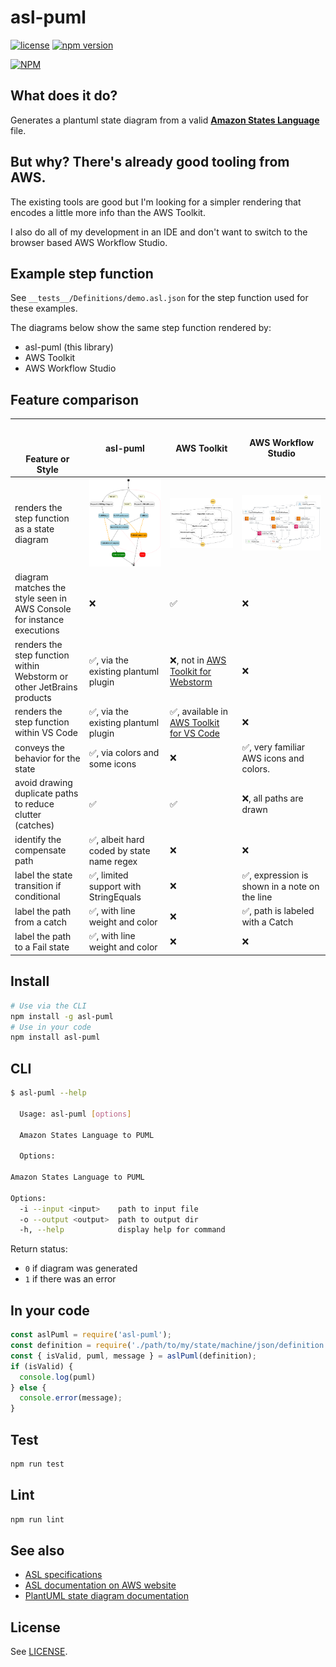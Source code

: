 # asl-puml

[![license](https://img.shields.io/badge/MIT-blue.svg)](https://github.com/massfords/asl-puml/blob/master/LICENSE)
[![npm version](https://badge.fury.io/js/asl-puml.svg)](https://badge.fury.io/js/asl-puml)

[![NPM](https://nodei.co/npm/asl-puml.png?stars=true)](https://www.npmjs.com/package/asl-puml)

## What does it do?

Generates a plantuml state diagram from a valid [**Amazon States Language**](https://states-language.net/spec.html) file.

## But why? There's already good tooling from AWS.

The existing tools are good but I'm looking for a simpler rendering that encodes a little more info than the AWS Toolkit. 

I also do all of my development in an IDE and don't want to switch to the browser based AWS Workflow Studio. 

## Example step function

See `__tests__/Definitions/demo.asl.json` for the step function used for these examples.

The diagrams below show the same step function rendered by:
- asl-puml (this library)
- AWS Toolkit
- AWS Workflow Studio

## Feature comparison 

| <br/><br/><br/>Feature or Style                                       | asl-puml                                                                                                         | AWS Toolkit                                                                                                                      | AWS Workflow Studio                                                                                       |
|-----------------------------------------------------------------------|------------------------------------------------------------------------------------------------------------------|----------------------------------------------------------------------------------------------------------------------------------|-----------------------------------------------------------------------------------------------------------|
| renders the step function as a state diagram                          | ![Diagram of the step function in the style of a PlantUML State Diagram](./docs/asl-puml-rendering-demo.asl.png) | ![shows state machine rendered by AWS Toolkit with generic rendering for every state](./docs/aws-toolkit-rendering-demo.asl.png) | ![shows state machine in workflow studio with colors and icons](./docs/aws-studio-rendering-demo.asl.png) |
| diagram matches the style seen in AWS Console for instance executions | :x:                                                                                                              | :white_check_mark:                                                                                                               | :x:                                                                                                       |
| renders the step function within Webstorm or other JetBrains products | :white_check_mark:, via the existing plantuml plugin                                                             | :x:, not in [AWS Toolkit for Webstorm](https://aws.amazon.com/webstorm/)                                                         | :x:                                                                                                       |
| renders the step function within VS Code                              | :white_check_mark:, via the existing plantuml plugin                                                             | :white_check_mark:, available in [AWS Toolkit for VS Code](https://aws.amazon.com/visualstudiocode/)                             | :x:                                                                                                       |
| conveys the behavior for the state                                    | :white_check_mark:, via colors and some icons                                                                    | :x:                                                                                                                              | :white_check_mark:, very familiar AWS icons and colors.                                                   |
| avoid drawing duplicate paths to reduce clutter (catches)             | :white_check_mark:                                                                                               | :white_check_mark:                                                                                                               | :x:, all paths are drawn                                                                                  |
| identify the compensate path                                          | :white_check_mark:, albeit hard coded by state name regex                                                        | :x:                                                                                                                              | :x:                                                                                                       |
| label the state transition if conditional                             | :white_check_mark:, limited support with StringEquals                                                            | :x:                                                                                                                              | :white_check_mark:, expression is shown in a note on the line                                             |
| label the path from a catch                                           | :white_check_mark:, with line weight and color                                                                   | :x:                                                                                                                              | :white_check_mark:, path is labeled with a Catch                                                          |
| label the path to a Fail state                                        | :white_check_mark:, with line weight and color                                                                   | :x:                                                                                                                              | :x:                                                                                                       |

## Install
```bash
# Use via the CLI
npm install -g asl-puml
# Use in your code
npm install asl-puml
```

## CLI
```bash
$ asl-puml --help

  Usage: asl-puml [options]

  Amazon States Language to PUML

  Options:

Amazon States Language to PUML

Options:
  -i --input <input>    path to input file
  -o --output <output>  path to output dir
  -h, --help            display help for command
```
Return status:
- `0` if diagram was generated
- `1` if there was an error

## In your code
```javascript
const aslPuml = require('asl-puml');
const definition = require('./path/to/my/state/machine/json/definition');
const { isValid, puml, message } = aslPuml(definition);
if (isValid) {
  console.log(puml)
} else {
  console.error(message);
}
```

## Test
```bash
npm run test
```

## Lint
```bash
npm run lint
```

## See also
- [ASL specifications](https://states-language.net/spec.html)
- [ASL documentation on AWS website](http://docs.aws.amazon.com/step-functions/latest/dg/concepts-amazon-states-language.html)
- [PlantUML state diagram documentation](https://plantuml.com/state-diagram)

## License
See [LICENSE](./LICENSE).
